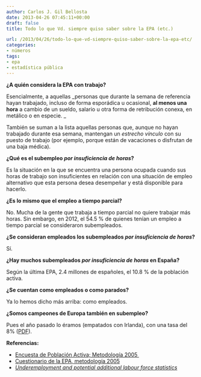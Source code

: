 ```yaml
---
author: Carlos J. Gil Bellosta
date: 2013-04-26 07:45:11+00:00
draft: false
title: Todo lo que Vd. siempre quiso saber sobre la EPA (etc.)

url: /2013/04/26/todo-lo-que-vd-siempre-quiso-saber-sobre-la-epa-etc/
categories:
- números
tags:
- epa
- estadística pública
---
```


**¿A quién considera la EPA con trabajo?**

Esencialmente, a aquellas _personas que durante la semana de referencia hayan trabajado, incluso de forma esporádica u ocasional, **al menos una hora** a cambio de un sueldo, salario u otra forma de retribución conexa, en metálico o en especie. _

También se suman a la lista aquellas personas que, aunque no hayan trabajado durante esa semana, mantengan un _estrecho vínculo_ con su puesto de trabajo (por ejemplo, porque están de vacaciones o disfrutan de una baja médica).

**¿Qué es el subempleo _por insuficiencia de horas_?**

Es la situación en la que se encuentra una persona ocupada cuando sus horas de trabajo son insuficientes en relación con una situación de empleo alternativo que esta persona desea desempeñar y está disponible para hacerlo.

**¿Es lo mismo que el empleo a tiempo parcial?**

No. Mucha de la gente que trabaja a tiempo parcial no quiere trabajar más horas. Sin embargo, en 2012, el 54.5 % de quienes tenían un empleo a tiempo parcial se consideraron subempleados.

**¿Se consideran empleados los subempleados _por insuficiencia de horas_?**

Sí.

**¿Hay muchos subempleados _por insuficiencia de horas_ en España?**

Según la última EPA, 2.4 millones de españoles, el 10.8 % de la población activa.

**¿Se cuentan como empleados o como parados?**

Ya lo hemos dicho más arriba: como empleados.

**¿Somos campeones de Europa también en subempleo?**

Pues el año pasado lo éramos (empatados con Irlanda), con una tasa del 8% ([PDF](http://epp.eurostat.ec.europa.eu/cache/ITY_PUBLIC/3-19042013-BP/EN/3-19042013-BP-EN.PDF)).

**Referencias:**

* [Encuesta de Población Activa; Metodología 2005 ](http://www.ine.es/daco/daco43/resumetepa.pdf)
* [Cuestionario de la EPA, metodología 2005](http://www.ine.es/daco/daco42/daco4211/epacues05.pdf)
* [_Underemployment and potential additional labour force statistics_](http://epp.eurostat.ec.europa.eu/statistics_explained/index.php/Underemployment_and_potential_additional_labour_force_statistics)

